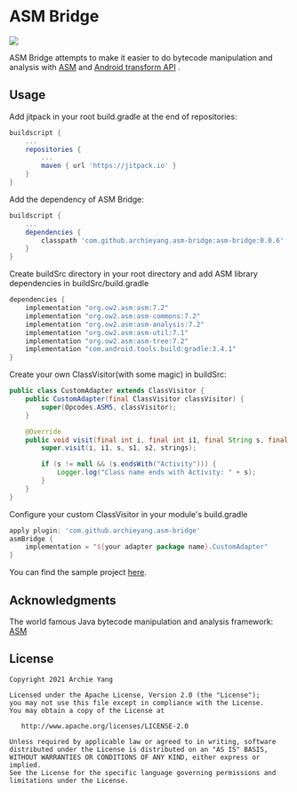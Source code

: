# ASM Bridge
[![](https://jitpack.io/v/archieyang/asm-bridge.svg)](https://jitpack.io/#archieyang/asm-bridge)

ASM Bridge attempts to make it easier to do bytecode manipulation and analysis with [ASM](https://asm.ow2.io/) and [Android transform API](https://developer.android.com/reference/tools/gradle-api/7.0/com/android/build/api/transform/Transform) .

## Usage
Add jitpack in your root build.gradle at the end of repositories:
``` groovy
buildscript {
    ...
    repositories {
        ...
        maven { url 'https://jitpack.io' }
    }
}
```
Add the dependency of ASM Bridge: 
``` groovy
buildscript {
    ...
    dependencies {
        classpath 'com.github.archieyang.asm-bridge:asm-bridge:0.0.6'
    }
}
```
Create buildSrc directory in your root directory and add ASM library dependencies in buildSrc/build.gradle
``` groovy
dependencies {
    implementation "org.ow2.asm:asm:7.2"
    implementation "org.ow2.asm:asm-commons:7.2"
    implementation "org.ow2.asm:asm-analysis:7.2"
    implementation "org.ow2.asm:asm-util:7.1"
    implementation "org.ow2.asm:asm-tree:7.2"
    implementation "com.android.tools.build:gradle:3.4.1"
}
```
Create your own ClassVisitor(with some magic) in buildSrc: 

```java
public class CustomAdapter extends ClassVisitor {
    public CustomAdapter(final ClassVisitor classVisitor) {
        super(Opcodes.ASM5, classVisitor);
    }

    @Override
    public void visit(final int i, final int i1, final String s, final String s1, final String s2, final String[] strings) {
        super.visit(i, i1, s, s1, s2, strings);

        if (s != null && (s.endsWith("Activity"))) {
            Logger.log("Class name ends with Activity: " + s);
        }
    }
}
```
Configure your custom ClassVisitor in your module's build.gradle
``` groovy
apply plugin: 'com.github.archieyang.asm-bridge'
asmBridge {
    implementation = "${your adapter package name}.CustomAdapter"
}
```

You can find the sample project [here](https://github.com/archieyang/asm-bridge-sample).
## Acknowledgments
The world famous Java bytecode manipulation and analysis framework: [ASM](https://asm.ow2.io/)

## License
    Copyright 2021 Archie Yang

    Licensed under the Apache License, Version 2.0 (the "License");
    you may not use this file except in compliance with the License.
    You may obtain a copy of the License at

       http://www.apache.org/licenses/LICENSE-2.0

    Unless required by applicable law or agreed to in writing, software
    distributed under the License is distributed on an "AS IS" BASIS,
    WITHOUT WARRANTIES OR CONDITIONS OF ANY KIND, either express or implied.
    See the License for the specific language governing permissions and
    limitations under the License.